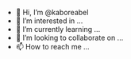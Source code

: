 - 👋 Hi, I’m @kaboreabel
- 👀 I’m interested in ...
- 🌱 I’m currently learning ...
- 💞️ I’m looking to collaborate on ...
- 📫 How to reach me ...

<!---
kaboreabel/kaboreabel is a ✨ special ✨ repository because its `README.md` (this file) appears on your GitHub profile.
You can click the Preview link to take a look at your changes.
--->

